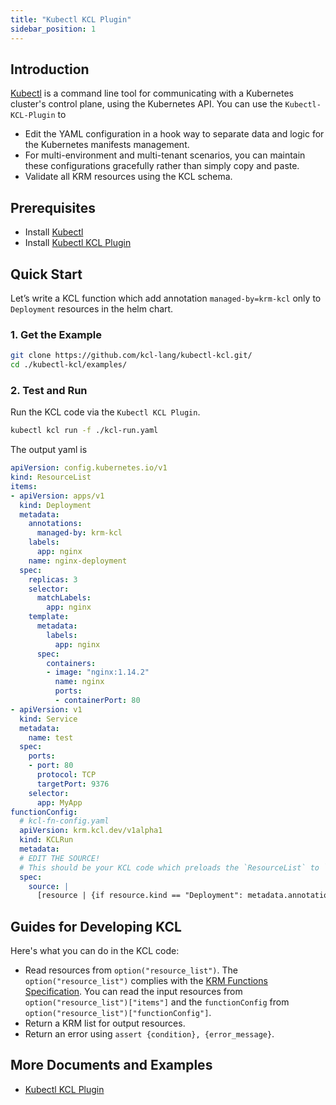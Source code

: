 ```yaml
---
title: "Kubectl KCL Plugin"
sidebar_position: 1
---
```


## Introduction

[Kubectl](https://kubernetes.io/docs/reference/kubectl/) is a command line tool for communicating with a Kubernetes cluster's control plane, using the Kubernetes API. You can use the `Kubectl-KCL-Plugin` to

+ Edit the YAML configuration in a hook way to separate data and logic for the Kubernetes manifests management.
+ For multi-environment and multi-tenant scenarios, you can maintain these configurations gracefully rather than simply copy and paste.
+ Validate all KRM resources using the KCL schema.

## Prerequisites

+ Install [Kubectl](https://github.com/kubernetes/kubectl)
+ Install [Kubectl KCL Plugin](https://github.com/kcl-lang/kubectl-kcl)

## Quick Start

Let’s write a KCL function which add annotation `managed-by=krm-kcl` only to `Deployment` resources in the helm chart.

### 1. Get the Example

```bash
git clone https://github.com/kcl-lang/kubectl-kcl.git/
cd ./kubectl-kcl/examples/
```

### 2. Test and Run

Run the KCL code via the `Kubectl KCL Plugin`.

```bash
kubectl kcl run -f ./kcl-run.yaml
```

The output yaml is

```yaml
apiVersion: config.kubernetes.io/v1
kind: ResourceList
items:
- apiVersion: apps/v1
  kind: Deployment
  metadata:
    annotations:
      managed-by: krm-kcl
    labels:
      app: nginx
    name: nginx-deployment
  spec:
    replicas: 3
    selector:
      matchLabels:
        app: nginx
    template:
      metadata:
        labels:
          app: nginx
      spec:
        containers:
        - image: "nginx:1.14.2"
          name: nginx
          ports:
          - containerPort: 80
- apiVersion: v1
  kind: Service
  metadata:
    name: test
  spec:
    ports:
    - port: 80
      protocol: TCP
      targetPort: 9376
    selector:
      app: MyApp
functionConfig:
  # kcl-fn-config.yaml
  apiVersion: krm.kcl.dev/v1alpha1
  kind: KCLRun
  metadata:
  # EDIT THE SOURCE!
  # This should be your KCL code which preloads the `ResourceList` to `option("resource_list")
  spec:
    source: |
      [resource | {if resource.kind == "Deployment": metadata.annotations: {"managed-by" = "krm-kcl"}} for resource in option("resource_list").items]
```

## Guides for Developing KCL

Here's what you can do in the KCL code:

+ Read resources from `option("resource_list")`. The `option("resource_list")` complies with the [KRM Functions Specification](https://kpt.dev/book/05-developing-functions/01-functions-specification). You can read the input resources from `option("resource_list")["items"]` and the `functionConfig` from `option("resource_list")["functionConfig"]`.
+ Return a KRM list for output resources.
+ Return an error using `assert {condition}, {error_message}`.

## More Documents and Examples

+ [Kubectl KCL Plugin](https://github.com/kcl-lang/kubectl-kcl)
